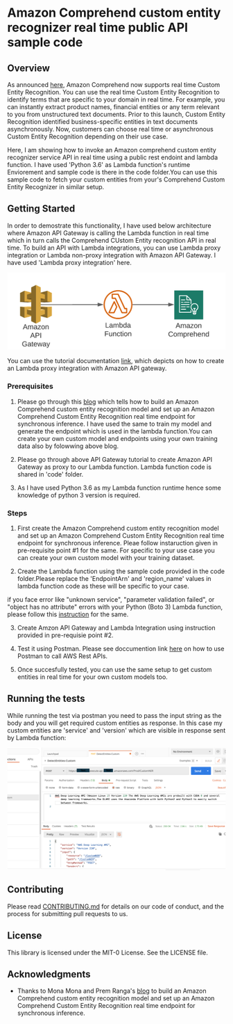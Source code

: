 # Amazon Comprehend custom entity recognizer real time public API sample code

## Overview

As announced [here](https://aws.amazon.com/about-aws/whats-new/2020/07/amazon-comprehend-launches-real-time-custom-entity-recognition/), Amazon Comprehend now supports real time Custom Entity Recognition. You can use the real time Custom Entity Recognition to identify terms that are specific to your domain in real time. For example, you can instantly extract product names, financial entities or any term relevant to you from unstructured text documents. Prior to this launch, Custom Entity Recognition identified business-specific entities in text documents asynchronously. Now, customers can choose real time or asynchronous Custom Entity Recognition depending on their use case. 

Here, I am showing how to invoke an Amazon comprehend custom entity recognizer service API in real time using a public rest endoint and lambda function. I have used 'Python 3.6' as Lambda function's runtime Enviorement and sample code is there in the code folder.You can use this sample code to fetch your custom entities from your's Comprehend Custom Entity Recognizer in similar setup. 

## Getting Started

In order to demostrate this functionality, I have used below architecture where Amazon API Gateway is calling the Lambda function in real time which in turn calls the Comprehend CUstom Entity recognition API in real time. To build an API with Lambda integrations, you can use Lambda proxy integration or Lambda non-proxy integration with Amazon API Gateway. I have used 'Lambda proxy integration' here.

![architecture](./images/architecture.png)

You can use the tutorial documentation [link](https://docs.aws.amazon.com/apigateway/latest/developerguide/api-gateway-create-api-as-simple-proxy-for-lambda.html), which depicts on how to create an Lambda proxy integration with Amazon API gateway. 

### Prerequisites

1. Please go through this [blog](https://aws.amazon.com/blogs/machine-learning/announcing-the-launch-of-amazon-comprehend-custom-entity-recognition-real-time-endpoints/) which tells how to build an Amazon Comprehend custom entity recognition model and set up an Amazon Comprehend Custom Entity Recognition real time endpoint for synchronous inference. I have used the same to train my model and generate the endpoint which is used in the lambda function.You can create your own custom model and endpoints using your own training data also by folowwing above blog.

2. Please go through above API Gateway tutorial to create Amazon API Gateway as proxy to our Lambda function. Lambda function code is shared in 'code' folder.

3. As I have used Python 3.6 as my Lambda function runtime hence some knowledge of python 3 version is required.

### Steps

1. First create the Amazon Comprehend custom entity recognition model and set up an Amazon Comprehend Custom Entity Recognition real time endpoint for synchronous inference. Pleae follow instaruction given in pre-requisite point #1 for the same. For specific to your use case you can create your own custom model with your training dataset.

2. Create the Lambda function using the sample code provided in the code folder.Please replace the 'EndpointArn' and 'region_name' values in lambda function code as these will be specific to your case.

if you face error like "unknown service", "parameter validation failed", or "object has no attribute" errors with your Python (Boto 3) Lambda function, please follow this [instruction](https://aws.amazon.com/premiumsupport/knowledge-center/lambda-python-runtime-errors/) for the same.

3. Create Amzon API Gateway and Lambda Integration using instruction provided in pre-requisie point #2.

4. Test it using Postman. Please see doccumention link [here](https://docs.aws.amazon.com/apigateway/latest/developerguide/how-to-use-postman-to-call-api.html) on how to use Postman to call AWS Rest APIs.

5. Once succesfully tested, you can use the same setup to get custom entities in real time for your own custom models too.


## Running the tests

While running the test via postman you need to pass the input string as the body and you will get required custom entities as response. In this case my custom entities are 'service' and 'version' which are visible in response sent by Lambda function:

![postman_test](./images/Postman_test.png)


## Contributing

Please read [CONTRIBUTING.md](https://gist.github.com/PurpleBooth/b24679402957c63ec426) for details on our code of conduct, and the process for submitting pull requests to us.


## License

This library is licensed under the MIT-0 License. See the LICENSE file.

## Acknowledgments

* Thanks to Mona Mona and Prem Ranga's [blog](https://aws.amazon.com/blogs/machine-learning/announcing-the-launch-of-amazon-comprehend-custom-entity-recognition-real-time-endpoints/) to build an Amazon Comprehend custom entity recognition model and set up an Amazon Comprehend Custom Entity Recognition real time endpoint for synchronous inference.


